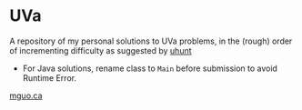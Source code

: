 UVa
===

A repository of my personal solutions to UVa problems, in the (rough) order of incrementing difficulty as suggested by [uhunt](http://uhunt.felix-halim.net/)

- For Java solutions, rename class to `Main` before submission to avoid Runtime Error.

[mguo.ca](mguo.ca)
